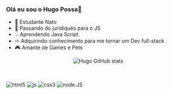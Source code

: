 ### Olá eu sou o Hugo Possa👋


- 📖 Estudante Nato
- 🔶 Passando do juridiquês para o JS
- 💡 Aprendendo Java Script.
- ♾️ Adquirindo conhecimento para me tornar um Dev full-stack
- 🎮 Amante de Games e Pets

<div align="center">
  
![Hugo GitHub stats](https://github-readme-stats.vercel.app/api?username=possahugo&show_icons=true&theme=onedark)
  
</div>

##

<div style="display: inline_block"><br/>
  <img align="center" alt="html5" src="https://img.shields.io/badge/HTML5-E34F26?style=for-the-badge&logo=html5&logoColor=white" />
  <img align="center" alt="js" src="https://img.shields.io/badge/JavaScript-F7DF1E?style=for-the-badge&logo=javascript&logoColor=black" />
  <img align="center" alt="css3" src="https://img.shields.io/badge/CSS3-1572B6?style=for-the-badge&logo=css3&logoColor=white" />
  <img align="center" alt="node.JS" src="https://img.shields.io/badge/Node.js-43853D?style=for-the-badge&logo=node.js&logoColor=white" />
</div>
